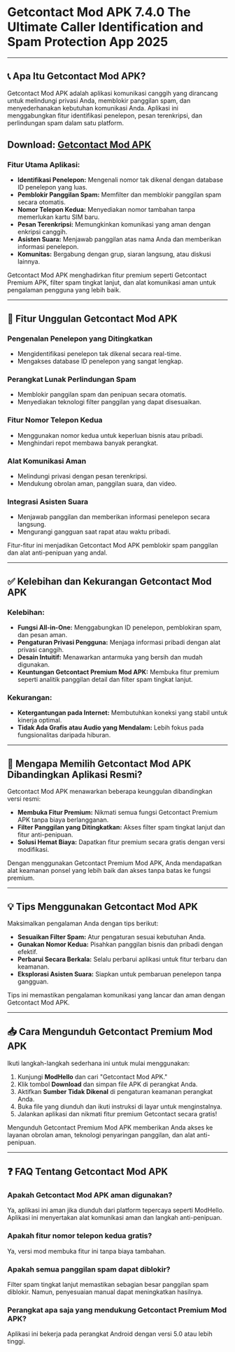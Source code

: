# Getcontact Mod APK 7.4.0 The Ultimate Caller Identification and Spam Protection App 2025

---

## 📞 Apa Itu Getcontact Mod APK?

Getcontact Mod APK adalah aplikasi komunikasi canggih yang dirancang untuk melindungi privasi Anda, memblokir panggilan spam, dan menyederhanakan kebutuhan komunikasi Anda. Aplikasi ini menggabungkan fitur identifikasi penelepon, pesan terenkripsi, dan perlindungan spam dalam satu platform.

## Download: [Getcontact Mod APK](https://heyapks.com/getcontact.html)

### Fitur Utama Aplikasi:
- **Identifikasi Penelepon:** Mengenali nomor tak dikenal dengan database ID penelepon yang luas.  
- **Pemblokir Panggilan Spam:** Memfilter dan memblokir panggilan spam secara otomatis.  
- **Nomor Telepon Kedua:** Menyediakan nomor tambahan tanpa memerlukan kartu SIM baru.  
- **Pesan Terenkripsi:** Memungkinkan komunikasi yang aman dengan enkripsi canggih.  
- **Asisten Suara:** Menjawab panggilan atas nama Anda dan memberikan informasi penelepon.  
- **Komunitas:** Bergabung dengan grup, siaran langsung, atau diskusi lainnya.

Getcontact Mod APK menghadirkan fitur premium seperti Getcontact Premium APK, filter spam tingkat lanjut, dan alat komunikasi aman untuk pengalaman pengguna yang lebih baik.

---

## 🌟 Fitur Unggulan Getcontact Mod APK

### **Pengenalan Penelepon yang Ditingkatkan**
- Mengidentifikasi penelepon tak dikenal secara real-time.  
- Mengakses database ID penelepon yang sangat lengkap.

### **Perangkat Lunak Perlindungan Spam**
- Memblokir panggilan spam dan penipuan secara otomatis.  
- Menyediakan teknologi filter panggilan yang dapat disesuaikan.

### **Fitur Nomor Telepon Kedua**
- Menggunakan nomor kedua untuk keperluan bisnis atau pribadi.  
- Menghindari repot membawa banyak perangkat.

### **Alat Komunikasi Aman**
- Melindungi privasi dengan pesan terenkripsi.  
- Mendukung obrolan aman, panggilan suara, dan video.

### **Integrasi Asisten Suara**
- Menjawab panggilan dan memberikan informasi penelepon secara langsung.  
- Mengurangi gangguan saat rapat atau waktu pribadi.

Fitur-fitur ini menjadikan Getcontact Mod APK pemblokir spam panggilan dan alat anti-penipuan yang andal.

---

## ✅ Kelebihan dan Kekurangan Getcontact Mod APK

### **Kelebihan:**
- **Fungsi All-in-One:** Menggabungkan ID penelepon, pemblokiran spam, dan pesan aman.  
- **Pengaturan Privasi Pengguna:** Menjaga informasi pribadi dengan alat privasi canggih.  
- **Desain Intuitif:** Menawarkan antarmuka yang bersih dan mudah digunakan.  
- **Keuntungan Getcontact Premium Mod APK:** Membuka fitur premium seperti analitik panggilan detail dan filter spam tingkat lanjut.

### **Kekurangan:**
- **Ketergantungan pada Internet:** Membutuhkan koneksi yang stabil untuk kinerja optimal.  
- **Tidak Ada Grafis atau Audio yang Mendalam:** Lebih fokus pada fungsionalitas daripada hiburan.  

---

## 🚀 Mengapa Memilih Getcontact Mod APK Dibandingkan Aplikasi Resmi?

Getcontact Mod APK menawarkan beberapa keunggulan dibandingkan versi resmi:

- **Membuka Fitur Premium:** Nikmati semua fungsi Getcontact Premium APK tanpa biaya berlangganan.  
- **Filter Panggilan yang Ditingkatkan:** Akses filter spam tingkat lanjut dan fitur anti-penipuan.  
- **Solusi Hemat Biaya:** Dapatkan fitur premium secara gratis dengan versi modifikasi.

Dengan menggunakan Getcontact Premium Mod APK, Anda mendapatkan alat keamanan ponsel yang lebih baik dan akses tanpa batas ke fungsi premium.

---

## 💡 Tips Menggunakan Getcontact Mod APK

Maksimalkan pengalaman Anda dengan tips berikut:

- **Sesuaikan Filter Spam:** Atur pengaturan sesuai kebutuhan Anda.  
- **Gunakan Nomor Kedua:** Pisahkan panggilan bisnis dan pribadi dengan efektif.  
- **Perbarui Secara Berkala:** Selalu perbarui aplikasi untuk fitur terbaru dan keamanan.  
- **Eksplorasi Asisten Suara:** Siapkan untuk pembaruan penelepon tanpa gangguan.

Tips ini memastikan pengalaman komunikasi yang lancar dan aman dengan Getcontact Mod APK.

---

## 📥 Cara Mengunduh Getcontact Premium Mod APK

Ikuti langkah-langkah sederhana ini untuk mulai menggunakan:

1. Kunjungi **ModHello** dan cari "Getcontact Mod APK."  
2. Klik tombol **Download** dan simpan file APK di perangkat Anda.  
3. Aktifkan **Sumber Tidak Dikenal** di pengaturan keamanan perangkat Anda.  
4. Buka file yang diunduh dan ikuti instruksi di layar untuk menginstalnya.  
5. Jalankan aplikasi dan nikmati fitur premium Getcontact secara gratis!

Mengunduh Getcontact Premium Mod APK memberikan Anda akses ke layanan obrolan aman, teknologi penyaringan panggilan, dan alat anti-penipuan.

---

## ❓ FAQ Tentang Getcontact Mod APK

### **Apakah Getcontact Mod APK aman digunakan?**  
Ya, aplikasi ini aman jika diunduh dari platform tepercaya seperti ModHello. Aplikasi ini menyertakan alat komunikasi aman dan langkah anti-penipuan.  

### **Apakah fitur nomor telepon kedua gratis?**  
Ya, versi mod membuka fitur ini tanpa biaya tambahan.  

### **Apakah semua panggilan spam dapat diblokir?**  
Filter spam tingkat lanjut memastikan sebagian besar panggilan spam diblokir. Namun, penyesuaian manual dapat meningkatkan hasilnya.  

### **Perangkat apa saja yang mendukung Getcontact Premium Mod APK?**  
Aplikasi ini bekerja pada perangkat Android dengan versi 5.0 atau lebih tinggi.  
